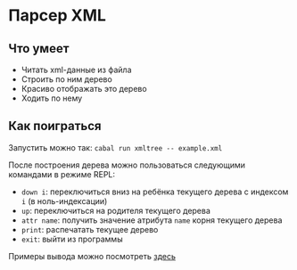 # Парсер XML

## Что умеет

- Читать xml-данные из файла
- Строить по ним дерево
- Красиво отображать это дерево
- Ходить по нему

## Как поиграться

Запустить можно так: `cabal run xmltree -- example.xml`

После построения дерева можно пользоваться следующими командами в режиме REPL:
- `down i`: переключиться вниз на ребёнка текущего дерева с индексом `i` (в ноль-индексации)
- `up`: переключиться на родителя текущего дерева
- `attr name`: получить значение атрибута `name` корня текущего дерева
- `print`: распечатать текущее дерево
- `exit`: выйти из программы

Примеры вывода можно посмотреть [здесь](./output.txt)
